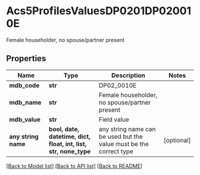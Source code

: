 # Acs5ProfilesValuesDP0201DP020010E

Female householder, no spouse/partner present

## Properties
Name | Type | Description | Notes
------------ | ------------- | ------------- | -------------
**mdb_code** | **str** | DP02_0010E | 
**mdb_name** | **str** | Female householder, no spouse/partner present | 
**mdb_value** | **str** | Field value | 
**any string name** | **bool, date, datetime, dict, float, int, list, str, none_type** | any string name can be used but the value must be the correct type | [optional]

[[Back to Model list]](../README.md#documentation-for-models) [[Back to API list]](../README.md#documentation-for-api-endpoints) [[Back to README]](../README.md)


